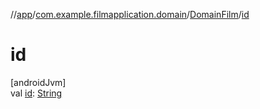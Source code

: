 //[app](../../../index.md)/[com.example.filmapplication.domain](../index.md)/[DomainFilm](index.md)/[id](id.md)

# id

[androidJvm]\
val [id](id.md): [String](https://kotlinlang.org/api/latest/jvm/stdlib/kotlin/-string/index.html)
